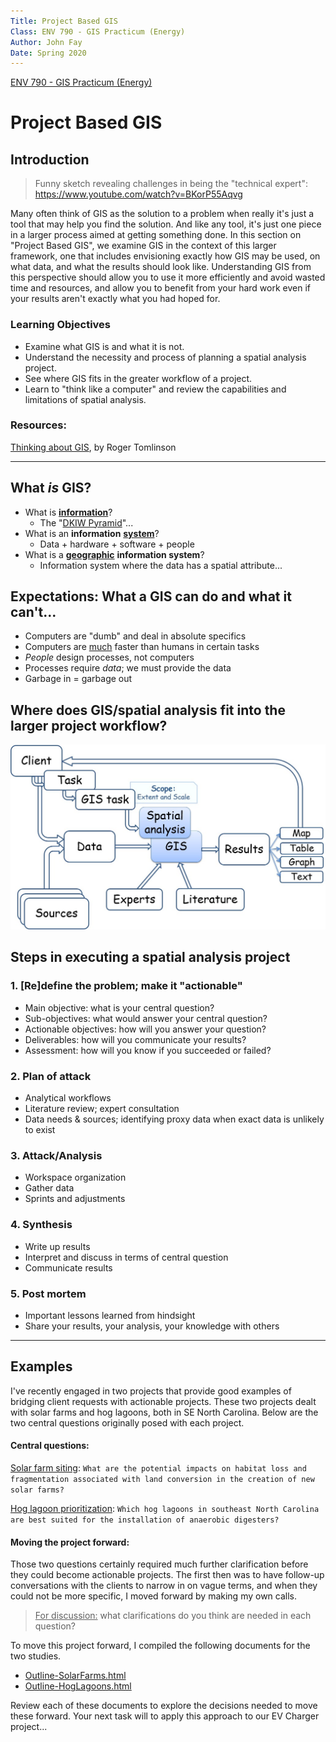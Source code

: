 ```yaml
---
Title: Project Based GIS
Class: ENV 790 - GIS Practicum (Energy)
Author: John Fay
Date: Spring 2020
---
```


[ENV 790 - GIS Practicum (Energy)](./index.html)

# Project Based GIS



## Introduction

> Funny sketch revealing challenges in being the "technical expert": 
> https://www.youtube.com/watch?v=BKorP55Aqvg

Many often think of GIS as the solution to a problem when really it's just a tool that may help you find the solution. And like any tool, it's just one piece in a larger process aimed at getting something done. In this section on "Project Based GIS", we examine GIS in the context of this larger framework, one that includes envisioning exactly how GIS may be used, on what data, and what the results should look like. Understanding GIS from this perspective should allow you to use it more efficiently and avoid wasted time and resources, and allow you to benefit from your hard work even if your results aren't exactly what you had hoped for. 

### Learning Objectives

* Examine what GIS is and what it is not.
* Understand the necessity and process of planning a spatial analysis project.
* See where GIS fits in the greater workflow of a project.
* Learn to "think like a computer" and review the capabilities and limitations of spatial analysis.

### Resources: 

[Thinking about GIS](https://www.esri.com/about/newsroom/arcnews/roger-tomlinsons-thinking-about-gis-fifth-edition-now-available/), by Roger Tomlinson

---

## What *is* GIS? 

* What is <u>**information**</u>? 
  * The "[DKIW Pyramid](https://en.wikipedia.org/wiki/DIKW_pyramid)"...
* What is an **information** **<u>system</u>**? 
  * Data + hardware + software + people
* What is a **<u>geographic</u>** **information system**?
  * Information system where the data has a spatial attribute...



## Expectations: What a GIS can do and what it can't... 

* Computers are "dumb" and deal in absolute specifics
* Computers are <u>much</u> faster than humans in certain tasks
* *People* design processes, not computers
* Processes require *data*; we must provide the data
* Garbage in = garbage out



## Where does GIS/spatial analysis fit into the larger project workflow?

<img src=".\media\Project_based_GIS_overall.png.jpg" alt="../docs/media/Project_based_GIS_overall.png" style="zoom:67%;" />



## Steps in executing a spatial analysis project

### 1. [Re]define the problem; make it "actionable"

* Main objective: what is your central question?
* Sub-objectives: what would answer your central question?
* Actionable objectives: how will you answer your question? 
* Deliverables: how will you communicate your results?
* Assessment: how will you know if you succeeded or failed?

### 2. Plan of attack

* Analytical workflows
* Literature review; expert consultation
* Data needs & sources; identifying proxy data when exact data is unlikely to exist

### 3. Attack/Analysis

* Workspace organization
* Gather data
* Sprints and adjustments

### 4. Synthesis

* Write up results
* Interpret and discuss in terms of central question
* Communicate results

### 5. Post mortem

* Important lessons learned from hindsight
* Share your results, your analysis, your knowledge with others

---



## Examples

I've recently engaged in two projects that provide good examples of bridging client requests with actionable projects. These two projects dealt with solar farms and hog lagoons, both in SE North Carolina. Below are the two central questions originally posed with each project. 

#### Central questions:

<u>Solar farm siting</u>: `What are the potential impacts on habitat loss and fragmentation associated with land conversion in the creation of new solar farms?`

<u>Hog lagoon prioritization</u>: `Which hog lagoons in southeast North Carolina are best suited for the installation of anaerobic digesters?`



#### Moving the project forward:

Those two questions certainly required much further clarification before they could become actionable projects. The first then was to have follow-up conversations with the clients to narrow in on vague terms, and when they could not be more specific, I moved forward by making my own calls. 

> <u>For discussion:</u> what clarifications do you think are needed in each question?

To move this project forward, I compiled the following documents for the two studies. 

* [Outline-SolarFarms.html](./Outline-SolarFarms.html)
* [Outline-HogLagoons.html](./Outline-HogLagoons.html)

Review each of these documents to explore the decisions needed to move these forward. Your next task will to apply this approach to our EV Charger project...

